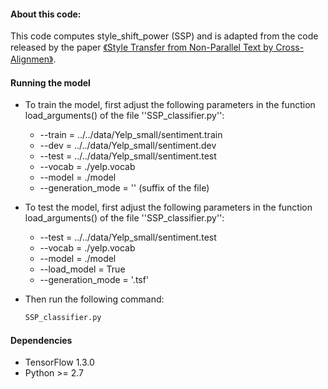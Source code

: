 #### About this code:
This code computes style_shift_power (SSP) and  is adapted from the code released by the paper <a href="https://arxiv.org/abs/1705.09655">《Style Transfer from Non-Parallel Text by Cross-Alignmen》</a>. 

<!-- GETTING STARTED ## Getting Started-->

<!--*****************************1. -->

#### Running the model
* To train the model, first adjust the following parameters in the function load_arguments() of the file  ''SSP_classifier.py'':
   * --train = ../../data/Yelp_small/sentiment.train 
   * --dev = ../../data/Yelp_small/sentiment.dev 
   * --test = ../../data/Yelp_small/sentiment.test 
   * --vocab = ./yelp.vocab 
   * --model = ./model 
   * --generation_mode = '' (suffix of the file)
   
* To test the model, first adjust the following parameters in the function load_arguments() of the file  ''SSP_classifier.py'':
   * --test = ../../data/Yelp_small/sentiment.test 
   * --vocab = ./yelp.vocab 
   * --model = ./model 
   * --load_model = True
   * --generation_mode = '.tsf' 

* Then run the following command:
   ```sh
   SSP_classifier.py
   ```
####  Dependencies
* TensorFlow 1.3.0
* Python >= 2.7
